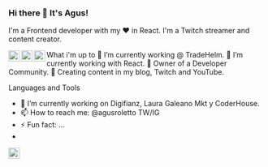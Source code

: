 ### Hi there 👋 It's Agus!
I'm a Frontend developer with my ♥ in React. I'm a Twitch streamer and content creator.

<a href="https://twitter.com/agusroletto" rel="nofollow">
<img align="left" alt="Agustin roletto Twitter" width="22px" src="https://camo.githubusercontent.com/b9360e89d2cadaa375c82ee8913bef6cd4fe4e5a9070855f3b03960ad021688b/68747470733a2f2f69636f6e67722e616d2f666f6e74617765736f6d652f747769747465722e7376673f73697a653d31323826636f6c6f723d373063386666" data-canonical-src="https://icongr.am/fontawesome/twitter.svg?size=128&amp;color=70c8ff" style="max-width:100%;">
</a>
<a href="https://ar.linkedin.com/in/agustinrolettomktdigital" rel="nofollow">
<img align="left" alt="Agustin Roletto Linkedin" width="22px" src="https://camo.githubusercontent.com/44af6acd7bf513fc85e1e971d35b52b218aa6ec5efbc7a6f508a10ab6eb2f9e6/68747470733a2f2f69636f6e67722e616d2f666f6e74617765736f6d652f6c696e6b6564696e2e7376673f73697a653d31323826636f6c6f723d373063386666" data-canonical-src="https://icongr.am/fontawesome/linkedin.svg?size=128&amp;color=70c8ff" style="max-width:100%;">
</a>
<a href="https://www.instagram.com/agusroletto/" rel="nofollow">
<img align="left" alt="Agustin Roletto Instagram" width="22px" src="https://camo.githubusercontent.com/8cac70bd2986c740811f17e456b28f94652af047d94760dc4045bf1e0152f0f9/68747470733a2f2f69636f6e67722e616d2f666f6e74617765736f6d652f696e7374616772616d2e7376673f73697a653d31323826636f6c6f723d373063386666" data-canonical-src="https://icongr.am/fontawesome/instagram.svg?size=128&amp;color=70c8ff" style="max-width:100%;">
</a>



What i'm up to
🔭 I’m currently working @ TradeHelm.
🌱 I’m currently working with React.
👯 Owner of a Developer Community.
💬 Creating content in my blog, Twitch and YouTube.

Languages and Tools
    
- 🔭 I’m currently working on Digifianz, Laura Galeano Mkt y CoderHouse.
- 📫 How to reach me: @agusroletto TW/IG
- ⚡ Fun fact: ...
- <a href="https://twitch.gonzalopozzo.com" rel="nofollow">
<img align="left" alt="Gonzalo Pozzo Twitch" width="22px" src="https://camo.githubusercontent.com/e99cadb36ebc183c81a99355bb203a545c493ccddc704cc0961bd653704d3b4d/68747470733a2f2f69636f6e67722e616d2f666f6e74617765736f6d652f7477697463682e7376673f73697a653d31323826636f6c6f723d373063386666" data-canonical-src="https://icongr.am/fontawesome/twitch.svg?size=128&amp;color=70c8ff" style="max-width:100%;">
</a>

